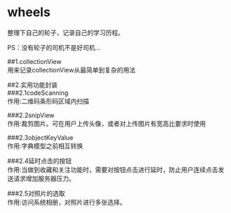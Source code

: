 # wheels
整理下自己的轮子，记录自己的学习历程。

PS：没有轮子的司机不是好司机...

##1.collectionView<br/>
用来记录collectionView从最简单到复杂的用法<br/>

##2.实用功能封装<br/>
###2.1codeScanning<br/>
作用:二维码条形码区域内扫描<br/>

###2.2snipView<br/>
作用:裁剪图片。可在用户上传头像，或者对上传图片有宽高比要求时使用

###2.3objectKeyValue<br/>
作用:字典模型之前相互转换

###2.4延时点击的按钮<br/>
作用:当做到收藏和关注功能时，需要对按钮点击进行延时，防止用户连续点击发送请求增加服务器压力。<br/>

###2.5对照片的选取<br/>
作用:访问系统相册，对照片进行多张选择。<br/>


